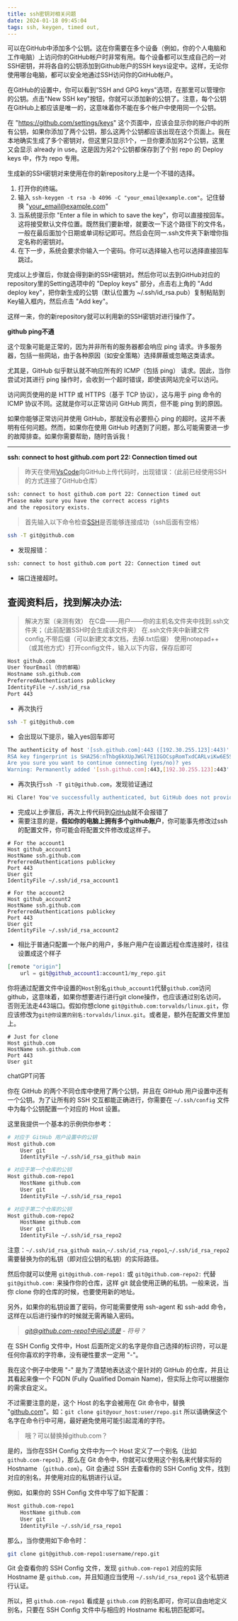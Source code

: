 ```yaml
---
title: ssh密钥对相关问题
date: 2024-01-18 09:45:04
tags: ssh, keygen, timed out,
---
```


可以在GitHub中添加多个公钥。这在你需要在多个设备（例如，你的个人电脑和工作电脑）上访问你的GitHub帐户时非常有用。每个设备都可以生成自己的一对SSH密钥，并将各自的公钥添加到Github账户的SSH keys设定中。这样，无论你使用哪台电脑，都可以安全地通过SSH访问你的GitHub帐户。

在GitHub的设置中，你可以看到“SSH and GPG keys"选项，在那里可以管理你的公钥。点击"New SSH key"按钮，你就可以添加新的公钥了。注意，每个公钥在GitHub上都应该是唯一的，这意味着你不能在多个帐户中使用同一个公钥。

在 "https://github.com/settings/keys" 这个页面中，应该会显示你的账户中的所有公钥，如果你添加了两个公钥，那么这两个公钥都应该出现在这个页面上。我在本地确实生成了多个密钥对，但这里只显示1个，一旦你要添加另2个公钥，这里又会显示 already in use。这是因为另2个公钥都保存到了个别 repo 的 Deploy keys 中，作为 repo 专用。

生成新的SSH密钥对来使用在你的新repository上是一个不错的选择。

1. 打开你的终端。
2. 输入 `ssh-keygen -t rsa -b 4096 -C "your_email@example.com"`。记住替换 "your_email@example.com"
3. 当系统提示你 "Enter a file in which to save the key"，你可以直接按回车。这将接受默认文件位置。既然我们要新增，就要改一下这个路径下的文件名，一般在最后面加个日期或单词标记即可。然后会在同一.ssh文件夹下新增你指定名称的密钥对。
4. 在下一步，系统会要求你输入一个密码。你可以选择输入也可以选择直接回车跳过。

完成以上步骤后，你就会得到新的SSH密钥对。然后你可以去到GitHub对应的repository里的Setting选项中的 "Deploy keys" 部分，点击右上角的 "Add deploy key"，把你新生成的公钥（默认位置为 ~/.ssh/id_rsa.pub）复制粘贴到Key输入框内，然后点击 "Add key"。

这样一来，你的新repository就可以利用新的SSH密钥对进行操作了。

**github ping不通**

这个现象可能是正常的，因为并非所有的服务器都会响应 ping 请求。许多服务器，包括一些网站，由于各种原因（如安全策略）选择屏蔽或忽略这类请求。

尤其是，GitHub 似乎默认就不响应所有的 ICMP（包括 ping） 请求。因此，当你尝试对其进行 ping 操作时，会收到一个超时错误，即使该网站完全可以访问。

访问网页使用的是 HTTP 或 HTTPS（基于 TCP 协议），这与用于 ping 命令的 ICMP 协议不同。这就是你可以正常访问 GitHub 网页，但不能 ping 到的原因。

如果你能够正常访问并使用 GitHub，那就没有必要担心 ping 的超时。这并不表明有任何问题。然而，如果你在使用 GitHub 时遇到了问题，那么可能需要进一步的故障排查。如果你需要帮助，随时告诉我！

---

**ssh: connect to host github.com port 22: Connection timed out**

> 昨天在使用[VsCode](https://so.csdn.net/so/search?q=VsCode&spm=1001.2101.3001.7020)向GitHub上传代码时，出现错误：（此前已经使用SSH的方式连接了GitHub仓库）



```bash
ssh: connect to host github.com port 22: Connection timed out
Please make sure you have the correct access rights
and the repository exists.
```

> 首先输入以下命令检查[SSH](https://so.csdn.net/so/search?q=SSH&spm=1001.2101.3001.7020)是否能够连接成功（ssh后面有空格）



```bash
ssh -T git@github.com
```

- 发现报错：



```bash
ssh: connect to host github.com port 22: Connection timed out
```

- 端口连接超时。

## 查阅资料后，找到解决办法:

> 解决方案（亲测有效）
> 在C盘——用户——你的主机名文件夹中找到.ssh文件夹；（此前配置SSH时会生成该文件夹）
> 在.ssh文件夹中新建文件 config,不带后缀（可以新建文本文档，去掉.txt后缀）
> 使用notepad++（或其他方式）打开config文件，输入以下内容，保存后即可

```bash
Host github.com
User YourEmail（你的邮箱）
Hostname ssh.github.com
PreferredAuthentications publickey
IdentityFile ~/.ssh/id_rsa
Port 443
```

- 再次执行

```bash
ssh -T git@github.com
```

- 会出现以下提示，输入yes回车即可

```bash
The authenticity of host '[ssh.github.com]:443 ([192.30.255.123]:443)' can't be established.
RSA key fingerprint is SHA256:nThbg6kXUpJWGl7E1IGOCspRomTxdCARLviKw6E5SY8.
Are you sure you want to continue connecting (yes/no)? yes
Warning: Permanently added '[ssh.github.com]:443,[192.30.255.123]:443' (RSA) to the list of known hosts.
```

- 再次执行`ssh -T git@github.com`，发现验证通过

```bash
Hi Clare! You've successfully authenticated, but GitHub does not provide shell access.
```

- 完成以上步骤后，再次上传代码到[GitHub](https://so.csdn.net/so/search?q=GitHub&spm=1001.2101.3001.7020)就不会报错了
- 需要注意的是，**假如你的电脑上拥有多个github账户**，你可能事先修改过ssh的配置文件，你可能会将配置文件修改成这样子。

```crmsh
# For the account1
Host github_account1
HostName ssh.github.com
PreferredAuthentications publickey
Port 443
User git
IdentityFile ~/.ssh/id_rsa_account1

# For the account2
Host github_account2
HostName ssh.github.com
PreferredAuthentications publickey
Port 443
User git
IdentityFile ~/.ssh/id_rsa_account2
```

- 相比于普通只配置一个账户的用户，多账户用户在设置远程仓库连接时，往往设置成这个样子

```elixir
[remote "origin"]
    url = git@github_account1:account1/my_repo.git
```

你将通过配置文件中设置的`Host`别名`github_account1`代替`github.com`访问github，这意味着，如果你想要进行进行git clone操作，也应该通过别名访问，否则无法走443端口。假如你想clone `git@github.com:torvalds/linux.git`，你应该修改为`git@你设置的别名:torvalds/linux.git`。或者是，额外在配置文件里加上。

```crmsh
# Just for clone
Host github.com
HostName ssh.github.com
Port 443
User git
```



chatGPT问答

你在 GitHub 的两个不同仓库中使用了两个公钥，并且在 GitHub 用户设置中还有一个公钥。为了让所有的 SSH 交互都能正确进行，你需要在 `~/.ssh/config` 文件中为每个公钥配置一个对应的 Host 设置。

这里我提供一个基本的示例供你参考：

```bash
# 对应于 GitHub 用户设置中的公钥
Host github.com
    User git
    IdentityFile ~/.ssh/id_rsa_github main

# 对应于第一个仓库的公钥
Host github.com-repo1
    HostName github.com
    User git
    IdentityFile ~/.ssh/id_rsa_repo1

# 对应于第二个仓库的公钥
Host github.com-repo2
    HostName github.com
    User git
    IdentityFile ~/.ssh/id_rsa_repo2
```

注意：`~/.ssh/id_rsa_github main`,`~/.ssh/id_rsa_repo1`,`~/.ssh/id_rsa_repo2`需要替换为你的私钥（即对应公钥的私钥）的实际路径。

然后你就可以使用 `git@github.com-repo1:` 或 `git@github.com-repo2:` 代替 `git@github.com:` 来操作你的仓库，这样 git 就会使用正确的私钥。一般来说，当你 clone 你的仓库的时候，也要使用新的地址。

另外，如果你的私钥设置了密码，你可能需要使用 ssh-agent 和 ssh-add 命令，这样在以后进行操作的时候就无需再输入密码。

> *git@github.com-repo1中间必须是 - 符号？*

在 SSH Config 文件中，Host 后面所定义的名字是你自己选择的标识符，可以是任何你喜欢的字符串，没有硬性要求一定用 "-"。

我在这个例子中使用 "-" 是为了清楚地表达这个是针对的 GitHub 的仓库，并且让其看起来像一个 FQDN (Fully Qualified Domain Name)，但实际上你可以根据你的需求自定义。

不过需要注意的是，这个 Host 的名字会被用在 Git 命令中，替换 "[github.com](https://github.com/)"。如：`git clone git@your_host:user/repo.git` 所以请确保这个名字在命令行中可用，最好避免使用可能引起混淆的字符。

> 哦？可以替换掉github.com？

是的，当你在SSH Config 文件中为一个 Host 定义了一个别名（比如 `github.com-repo1`），那么在 Git 命令中，你就可以使用这个别名来代替实际的 Hostname （`github.com`）。Git 会通过 SSH 去查看你的 SSH Config 文件，找到对应的别名，并使用对应的私钥进行认证。

例如，如果你的 SSH Config 文件中写了如下配置：

```bash
Host github.com-repo1
    HostName github.com
    User git
    IdentityFile ~/.ssh/id_rsa_repo1
```

那么，当你使用如下命令时：

```bash
git clone git@github.com-repo1:username/repo.git
```

Git 会查看你的 SSH Config 文件，发现 `github.com-repo1` 对应的实际 Hostname 是 `github.com`，并且知道应当使用 `~/.ssh/id_rsa_repo1` 这个私钥进行认证。

所以，把 `github.com-repo1` 看成是 `github.com` 的别名即可，你可以自由地定义别名，只要在 SSH Config 文件中与相应的 Hostname 和私钥匹配即可。
